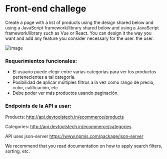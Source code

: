 # Front-end challege

Create a page with a list of products using the design shared below and using a JavaScript framework/library
shared below and using a JavaScript framework/library such as Vue or React. You can
design it the way you want and add any feature you consider necessary for the user.
the user.

![image](https://user-images.githubusercontent.com/34925280/197419796-b784d9d6-385b-49bb-ae9a-00fec4950084.png)

### Requerimientos funcionales:

- El usuario puede elegir entre varias categorías para ver los productos pertenecientes a tal
  categoría.
- Posibilidad de aplicar múltiples filtros a la vez como rango de precio, color, calificación, etc.
- Debe poder ver más productos usando paginación.

### Endpoints de la API a usar:

Products: http://api.devtoolstech.in/ecommerce/products

Categories: http://api.devtoolstech.in/ecommerce/categories

API uses json-server https://www.npmjs.com/package/json-server

We recommend that you read
documentation on how to apply search filters, sorting, etc.
